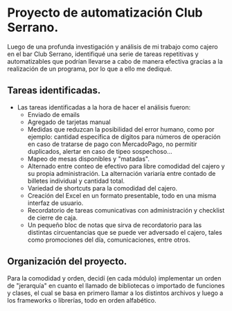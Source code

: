 # Proyecto de automatización Club Serrano.
Luego de una profunda investigación y análisis de mi trabajo como cajero en el bar Club Serrano, identifiqué
una serie de tareas repetitivas y automatizables que podrían llevarse a cabo de manera efectiva gracias a la
realización de un programa, por lo que a ello me dediqué.

## Tareas identificadas.
* Las tareas identificadas a la hora de hacer el análisis fueron:
    - Enviado de emails
    - Agregado de tarjetas manual
    - Medidas que reduzcan la posibilidad del error humano, como por ejemplo: cantidad específica de dígitos 
    para números de operación en caso de tratarse de pago con MercadoPago, no permitir duplicados, alertar en
    caso de tipeo sospechoso...
    - Mapeo de mesas disponibles y "matadas".
    - Alternado entre conteo de efectivo para libre comodidad del cajero y su propia administración. La 
    alternación variaría entre contado de billetes individual y cantidad total.
    - Variedad de shortcuts para la comodidad del cajero.
    - Creación del Excel en un formato presentable, todo en una misma interfaz de usuario.
    - Recordatorio de tareas comunicativas con administración y checklist de cierre de caja.
    - Un pequeño bloc de notas que sirva de recordatorio para las distintas circuentancias que se puede ver
    adversado el cajero, tales como promociones del día, comunicaciones, entre otros.

## Organización del proyecto.
Para la comodidad y orden, decidí (en cada módulo) implementar un orden de "jerarquía" en cuanto el llamado de
bibliotecas o importado de funciones y clases, el cual se basa en primero llamar a los distintos archivos y
luego a los frameworks o librerías, todo en orden alfabético.